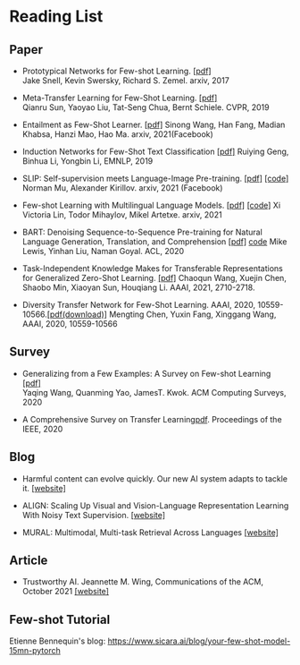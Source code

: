 # Reading List

## Paper

- Prototypical Networks for Few-shot Learning. [[pdf]](https://arxiv.org/pdf/1703.05175.pdf)
<br> Jake Snell, Kevin Swersky, Richard S. Zemel. arxiv, 2017

- Meta-Transfer Learning for Few-Shot Learning. [[pdf]](https://openaccess.thecvf.com/content_CVPR_2019/papers/Sun_Meta-Transfer_Learning_for_Few-Shot_Learning_CVPR_2019_paper.pdf)
<br> Qianru Sun, Yaoyao Liu, Tat-Seng Chua, Bernt Schiele.  CVPR, 2019 

- Entailment as Few-Shot Learner. [[pdf]](https://arxiv.org/pdf/2104.14690.pdf) Sinong Wang, Han Fang, Madian Khabsa, Hanzi Mao, Hao Ma. arxiv, 2021(Facebook)

- Induction Networks for Few-Shot Text Classification [[pdf]](https://aclanthology.org/D19-1403.pdf) Ruiying Geng, Binhua Li, Yongbin Li, EMNLP, 2019


- SLIP: Self-supervision meets Language-Image Pre-training. [[pdf]](https://arxiv.org/pdf/2112.12750.pdf) [[code]](https://github.com/facebookresearch/SLIP) Norman Mu, Alexander Kirillov. arxiv, 2021 (Facebook)

- Few-shot Learning with Multilingual Language Models. [[pdf]](https://arxiv.org/pdf/2112.10668.pdf) [[code]](https://github.com/pytorch/fairseq/tree/main/examples/xglm) Xi Victoria Lin, Todor Mihaylov, Mikel Artetxe. arxiv, 2021

- BART: Denoising Sequence-to-Sequence Pre-training for Natural Language Generation, Translation, and Comprehension [[pdf]](https://aclanthology.org/2020.acl-main.703.pdf) [code](https://paperswithcode.com/paper/bart-denoising-sequence-to-sequence-pre) Mike Lewis, Yinhan Liu, Naman Goyal. ACL, 2020

- Task-Independent Knowledge Makes for Transferable Representations for Generalized Zero-Shot Learning. [[pdf]](https://ojs.aaai.org/index.php/AAAI/article/view/16375) Chaoqun Wang, Xuejin Chen, Shaobo Min, Xiaoyan Sun, Houqiang Li. AAAI, 2021, 2710-2718.

- Diversity Transfer Network for Few-Shot Learning. AAAI, 2020, 10559-10566.[[pdf(download)]](https://www.google.com/url?sa=t&rct=j&q=&esrc=s&source=web&cd=&ved=2ahUKEwiYqc-B_5r1AhX_jIkEHd3ABRsQFnoECAMQAQ&url=https%3A%2F%2Fojs.aaai.org%2Findex.php%2FAAAI%2Farticle%2Fview%2F6628%2F6482&usg=AOvVaw3UDTPpfw1LIQlYOhWXeXlQ) Mengting Chen, Yuxin Fang, Xinggang Wang, AAAI, 2020, 10559-10566

## Survey

- Generalizing from a Few Examples: A Survey on Few-shot Learning [[pdf]](https://dl.acm.org/doi/pdf/10.1145/3386252)
<br> Yaqing Wang, Quanming Yao, JamesT. Kwok. ACM Computing Surveys, 2020

- A Comprehensive Survey on Transfer Learning[pdf](https://ieeexplore.ieee.org/stamp/stamp.jsp?tp=&arnumber=9134370). Proceedings of the IEEE, 2020


## Blog

- Harmful content can evolve quickly. Our new AI system adapts to tackle it. [[website]](https://ai.facebook.com/blog/harmful-content-can-evolve-quickly-our-new-ai-system-adapts-to-tackle-it/)

- ALIGN: Scaling Up Visual and Vision-Language Representation Learning With Noisy Text Supervision. [[website]](https://ai.googleblog.com/2021/05/align-scaling-up-visual-and-vision.html)

- MURAL: Multimodal, Multi-task Retrieval Across Languages [[website]](https://ai.googleblog.com/2021/11/mural-multimodal-multi-task-retrieval.html)

## Article

- Trustworthy AI. Jeannette M. Wing, Communications of the ACM, October 2021 [[website]](https://cacm.acm.org/magazines/2021/10/255716-trustworthy-ai/fulltext)

## Few-shot Tutorial
Etienne Bennequin's blog: https://www.sicara.ai/blog/your-few-shot-model-15mn-pytorch
  
